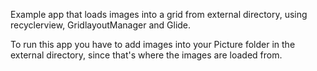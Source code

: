 Example app that loads images into a grid from external directory, using recyclerview, GridlayoutManager and Glide.

To run this app you have to add images into your Picture folder in the external directory, since that's where the images are loaded from.
